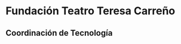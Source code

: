 # Fundación Teatro Teresa Carreño
## Coordinación de Tecnología


<!---
tecnologiafttc/tecnologiafttc is a ✨ special ✨ repository because its `README.md` (this file) appears on your GitHub profile.
You can click the Preview link to take a look at your changes.
--->
